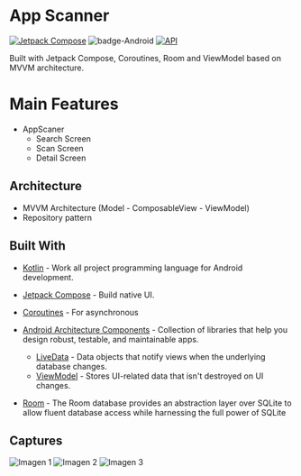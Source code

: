 # App Scanner
[![Jetpack Compose](https://img.shields.io/badge/Jetpack%20Compose-1.7.6-%230075FF.svg)](https://developer.android.com/jetpack/compose)
![badge-Android](https://img.shields.io/badge/Platform-Android-brightgreen)
[![API](https://img.shields.io/badge/API-23%2B-brightgreen.svg?style=flat)](https://android-arsenal.com/api?level=23)

Built with Jetpack Compose, Coroutines, Room and ViewModel based on MVVM architecture. </br>

# Main Features
- AppScaner
  - Search Screen
  - Scan Screen
  - Detail Screen


## Architecture
- MVVM Architecture (Model - ComposableView - ViewModel)
- Repository pattern


## Built With
- [Kotlin](https://kotlinlang.org/) - Work all project programming language for Android development.
- [Jetpack Compose](https://developer.android.com/jetpack/compose) - Build native UI.
- [Coroutines](https://kotlinlang.org/docs/reference/coroutines-overview.html) - For asynchronous
- [Android Architecture Components](https://developer.android.com/topic/libraries/architecture) - Collection of libraries that help you design robust, testable, and maintainable apps.
  - [LiveData](https://developer.android.com/topic/libraries/architecture/livedata) - Data objects that notify views when the underlying database changes.
  - [ViewModel](https://developer.android.com/topic/libraries/architecture/viewmodel) - Stores UI-related data that isn't destroyed on UI changes.

- [Room](https://developer.android.com/training/data-storage/room) - The Room database provides an abstraction layer over SQLite to allow fluent database access while harnessing the full power of SQLite


## Captures
![Imagen 1](screencapture/search_screen.png)
![Imagen 2](screencapture/scan_screen.png)
![Imagen 3](screencapture/detail_screen.png)
